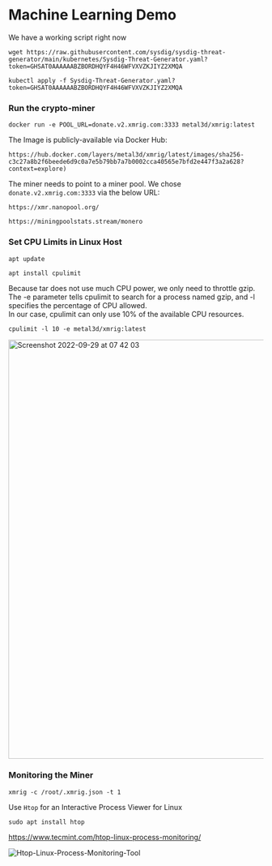 # Machine Learning Demo

We have a working script right now

```
wget https://raw.githubusercontent.com/sysdig/sysdig-threat-generator/main/kubernetes/Sysdig-Threat-Generator.yaml?token=GHSAT0AAAAAABZBORDHQYF4H46WFVXVZKJIYZ2XMQA
```

```
kubectl apply -f Sysdig-Threat-Generator.yaml?token=GHSAT0AAAAAABZBORDHQYF4H46WFVXVZKJIYZ2XMQA
```

### Run the crypto-miner
```
docker run -e POOL_URL=donate.v2.xmrig.com:3333 metal3d/xmrig:latest 
```
The Image is publicly-available via Docker Hub:
```
https://hub.docker.com/layers/metal3d/xmrig/latest/images/sha256-c3c27a8b2f6beede6d9c0a7e5b79bb7a7b0002cca40565e7bfd2e447f3a2a628?context=explore)
```
The miner needs to point to a miner pool. We chose ```donate.v2.xmrig.com:3333``` via the below URL:
```
https://xmr.nanopool.org/
```
```
https://miningpoolstats.stream/monero
```



### Set CPU Limits in Linux Host
```
apt update
```
```
apt install cpulimit
```
Because tar does not use much CPU power, we only need to throttle gzip. <br/>
The -e parameter tells cpulimit to search for a process named gzip, and -l specifies the percentage of CPU allowed. <br/>
In our case, cpulimit can only use 10% of the available CPU resources.

```
cpulimit -l 10 -e metal3d/xmrig:latest 
```

<img width="827" alt="Screenshot 2022-09-29 at 07 42 03" src="https://user-images.githubusercontent.com/109959738/193022501-e9ffe3ef-6457-40c7-a04e-d4474ca82ba8.png">



### Monitoring the Miner
```
xmrig -c /root/.xmrig.json -t 1
```

Use ```Htop``` for an Interactive Process Viewer for Linux
```
sudo apt install htop
```
https://www.tecmint.com/htop-linux-process-monitoring/

![Htop-Linux-Process-Monitoring-Tool](https://user-images.githubusercontent.com/109959738/193023181-b2236ae7-4ae5-4376-beb8-a87c1a21ad3c.png)




